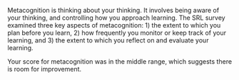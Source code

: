 Metacognition is thinking about your thinking. It involves being aware of your thinking, and controlling how you approach learning. The SRL survey examined three key aspects of metacognition: 1) the extent to which you plan before you learn, 2) how frequently you monitor or keep track of your learning, and 3) the extent to which you reflect on and evaluate your learning. 

Your score for metacognition was in the middle range, which suggests there is room for improvement.
